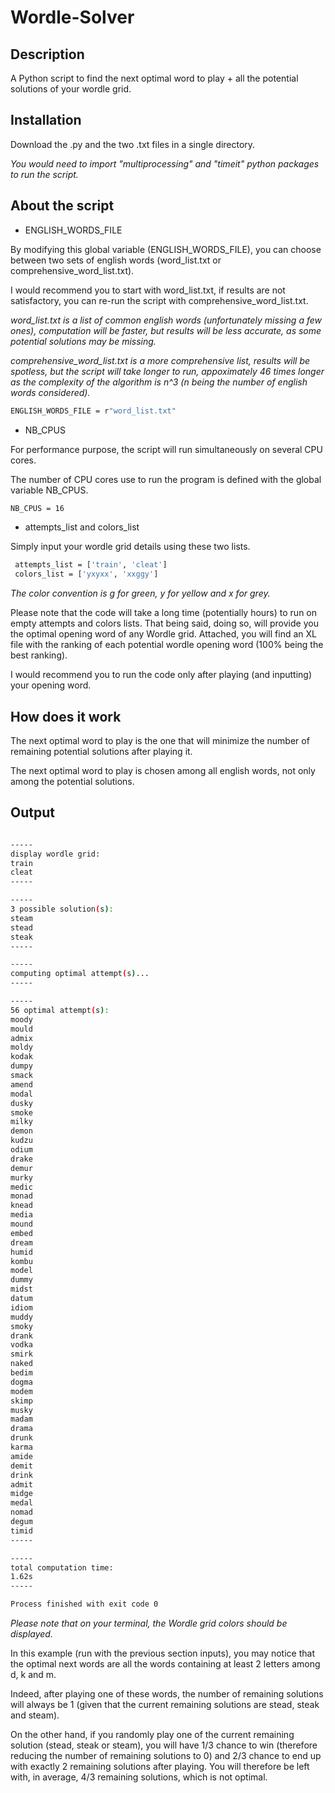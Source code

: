 # Wordle-Solver

## Description

A Python script to find the next optimal word to play + all the potential solutions of your wordle grid.

## Installation

Download the .py and the two .txt files in a single directory.

_You would need to import "multiprocessing" and "timeit" python packages to run the script._

## About the script

* ENGLISH_WORDS_FILE

By modifying this global variable (ENGLISH_WORDS_FILE), you can choose between two sets of english words (word_list.txt or comprehensive_word_list.txt).

I would recommend you to start with word_list.txt, if results are not satisfactory, you can re-run the script with comprehensive_word_list.txt.

_word_list.txt is a list of common english words (unfortunately missing a few ones), computation will be faster, but results will be less accurate, as some potential solutions may be missing._

_comprehensive_word_list.txt is a more comprehensive list, results will be spotless, but the script will take longer to run, appoximately 46 times longer as the complexity of the algorithm is n^3 (n being the number of english words considered)._

```sh
ENGLISH_WORDS_FILE = r"word_list.txt"
```

* NB_CPUS

For performance purpose, the script will run simultaneously on several CPU cores.

The number of CPU cores use to run the program is defined with the global variable NB_CPUS.

```sh
NB_CPUS = 16
```
* attempts_list and colors_list 

Simply input your wordle grid details using these two lists.

```sh
 attempts_list = ['train', 'cleat']
 colors_list = ['yxyxx', 'xxggy']
 ```

_The color convention is g for green, y for yellow and x for grey._

Please note that the code will take a long time (potentially hours) to run on empty attempts and colors lists. That being said, doing so, will provide you the optimal opening word of any Wordle grid. Attached, you will find an XL file with the ranking of each potential wordle opening word (100% being the best ranking). 

I would recommend you to run the code only after playing (and inputting) your opening word.

## How does it work

The next optimal word to play is the one that will minimize the number of remaining potential solutions after playing it.

The next optimal word to play is chosen among all english words, not only among the potential solutions. 

## Output

```sh

-----
display wordle grid:
train
cleat
-----

-----
3 possible solution(s):
steam
stead
steak
-----

-----
computing optimal attempt(s)...
-----

-----
56 optimal attempt(s):
moody
mould
admix
moldy
kodak
dumpy
smack
amend
modal
dusky
smoke
milky
demon
kudzu
odium
drake
demur
murky
medic
monad
knead
media
mound
embed
dream
humid
kombu
model
dummy
midst
datum
idiom
muddy
smoky
drank
vodka
smirk
naked
bedim
dogma
modem
skimp
musky
madam
drama
drunk
karma
amide
demit
drink
admit
midge
medal
nomad
degum
timid
-----

-----
total computation time:
1.62s
-----

Process finished with exit code 0
```

_Please note that on your terminal, the Wordle grid colors should be displayed._

In this example (run with the previous section inputs), you may notice that the optimal next words are all the words containing at least 2 letters among d, k and m.

Indeed, after playing one of these words, the number of remaining solutions will always be 1 (given that the current remaining solutions are stead, steak and steam).

On the other hand, if you randomly play one of the current remaining solution (stead, steak or steam), you will have 1/3 chance to win (therefore reducing the number of remaining solutions to 0) and 2/3 chance to end up with exactly 2 remaining solutions after playing. You will therefore be left with, in average, 4/3 remaining solutions, which is not optimal.

